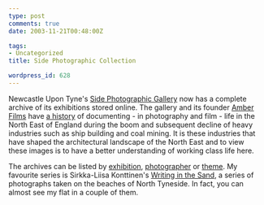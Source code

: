 ```yaml
---
type: post
comments: true
date: 2003-11-21T00:48:00Z

tags:
- Uncategorized
title: Side Photographic Collection

wordpress_id: 628
---
```


Newcastle Upon Tyne's [Side Photographic Gallery](http://www.amber-online.com/gallery/index.html) now has a complete archive of its exhibitions stored online. The gallery and its founder [Amber Films](http://www.amber-online.com/) have [a history](http://www.amber-online.com/gallery/galleries/gallery1.html) of documenting - in photography and film - life in the North East of England during the boom and subsequent decline of heavy industries such as ship building and coal mining. It is these industries that have shaped the architectural landscape of the North East and to view these images is to have a better understanding of working class life here. 



	

The archives can be listed by [exhibition](http://www.amber-online.com/gallery/galleries/gallery10.html),  [photographer](http://www.amber-online.com/gallery/photographers/index.html) or [theme](http://www.amber-online.com/gallery/index.html). My favourite series is Sirkka-Liisa Konttinen's [Writing in the Sand](http://www.amber-online.com/gallery/exhibition10/image10-921.html), a series of photographs taken on the beaches of North Tyneside. In fact, you can almost see my flat in a couple of them.
